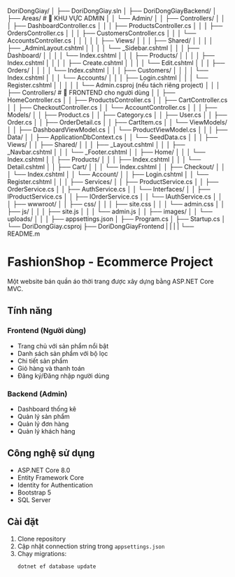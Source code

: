 DoriDongGiay/
│
├── DoriDongGiay.sln
│
├── DoriDongGiayBackend/
│   ├── Areas/                             # 🔹 KHU VỰC ADMIN
│   │   └── Admin/
│   │       ├── Controllers/
│   │       │   ├── DashboardController.cs
│   │       │   ├── ProductsController.cs
│   │       │   ├── OrdersController.cs
│   │       │   ├── CustomersController.cs
│   │       │   └── AccountsController.cs
│   │       │
│   │       ├── Views/
│   │       │   ├── Shared/
│   │       │   │   ├── _AdminLayout.cshtml
│   │       │   │   └── _Sidebar.cshtml
│   │       │   ├── Dashboard/
│   │       │   │   └── Index.cshtml
│   │       │   ├── Products/
│   │       │   │   ├── Index.cshtml
│   │       │   │   ├── Create.cshtml
│   │       │   │   └── Edit.cshtml
│   │       │   ├── Orders/
│   │       │   │   └── Index.cshtml
│   │       │   ├── Customers/
│   │       │   │   └── Index.cshtml
│   │       │   └── Accounts/
│   │       │       ├── Login.cshtml
│   │       │       └── Register.cshtml
│   │       │
│   │       └── Admin.csproj (nếu tách riêng project)
│   │
│   ├── Controllers/                        # 🔹 FRONTEND cho người dùng
│   │   ├── HomeController.cs
│   │   ├── ProductsController.cs
│   │   ├── CartController.cs
│   │   ├── CheckoutController.cs
│   │   └── AccountController.cs
│   │
│   ├── Models/
│   │   ├── Product.cs
│   │   ├── Category.cs
│   │   ├── User.cs
│   │   ├── Order.cs
│   │   ├── OrderDetail.cs
│   │   ├── CartItem.cs
│   │   └── ViewModels/
│   │       ├── DashboardViewModel.cs
│   │       └── ProductViewModel.cs
│   │
│   ├── Data/
│   │   ├── ApplicationDbContext.cs
│   │   └── SeedData.cs
│   │
│   ├── Views/
│   │   ├── Shared/
│   │   │   ├── _Layout.cshtml
│   │   │   ├── _Navbar.cshtml
│   │   │   └── _Footer.cshtml
│   │   ├── Home/
│   │   │   └── Index.cshtml
│   │   ├── Products/
│   │   │   ├── Index.cshtml
│   │   │   └── Detail.cshtml
│   │   ├── Cart/
│   │   │   └── Index.cshtml
│   │   ├── Checkout/
│   │   │   └── Index.cshtml
│   │   └── Account/
│   │       ├── Login.cshtml
│   │       └── Register.cshtml
│   │
│   ├── Services/
│   │   ├── ProductService.cs
│   │   ├── OrderService.cs
│   │   ├── AuthService.cs
│   │   └── Interfaces/
│   │       ├── IProductService.cs
│   │       ├── IOrderService.cs
│   │       └── IAuthService.cs
│   │
│   ├── wwwroot/
│   │   ├── css/
│   │   │   ├── site.css
│   │   │   └── admin.css
│   │   ├── js/
│   │   │   ├── site.js
│   │   │   └── admin.js
│   │   ├── images/
│   │   └── uploads/
│   │
│   ├── appsettings.json
│   ├── Program.cs
│   ├── Startup.cs
│   └── DoriDongGiay.csproj
├── DoriDongGiayFrontend
|   |
|
|
└── README.m
# FashionShop - Ecommerce Project

Một website bán quần áo thời trang được xây dựng bằng ASP.NET Core MVC.

## Tính năng

### Frontend (Người dùng)
- Trang chủ với sản phẩm nổi bật
- Danh sách sản phẩm với bộ lọc
- Chi tiết sản phẩm
- Giỏ hàng và thanh toán
- Đăng ký/Đăng nhập người dùng

### Backend (Admin)
- Dashboard thống kê
- Quản lý sản phẩm
- Quản lý đơn hàng
- Quản lý khách hàng

## Công nghệ sử dụng

- ASP.NET Core 8.0
- Entity Framework Core
- Identity for Authentication
- Bootstrap 5
- SQL Server

## Cài đặt

1. Clone repository
2. Cập nhật connection string trong `appsettings.json`
3. Chạy migrations:
   ```bash
   dotnet ef database update